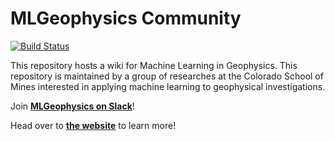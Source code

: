 # MLGeophysics Community

[![Build Status](https://travis-ci.org/MLGeophysics/community.svg?branch=master)](https://travis-ci.org/MLGeophysics/community)

This repository hosts a wiki for Machine Learning in Geophysics. This repository
is maintained by a group of researches at the Colorado School of Mines interested
in applying machine learning to geophysical investigations.

Join [**MLGeophysics on Slack**](http://mlgeophysics.slack.com)!

Head over to [**the website**](https://mlgeophysics.github.io/community/) to learn more!
